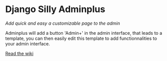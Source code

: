 # Django Silly Adminplus

*Add quick and easy a customizable page to the admin*

Adminplus will add a button 'Admin+' in the admin interface, that leads to
a template, you can then easily edit this template to add functionnalities to your admin interface.

[Read the wiki](https://github.com/byoso/django-silly-adminplus/wiki)

